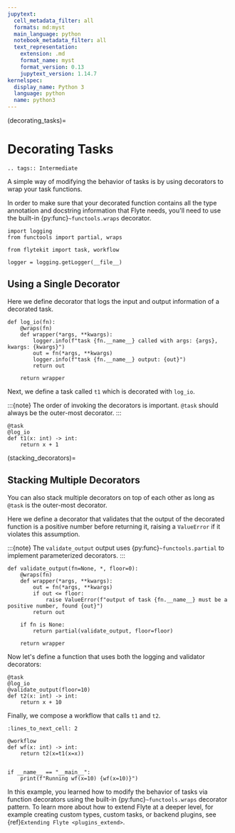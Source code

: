 ```yaml
---
jupytext:
  cell_metadata_filter: all
  formats: md:myst
  main_language: python
  notebook_metadata_filter: all
  text_representation:
    extension: .md
    format_name: myst
    format_version: 0.13
    jupytext_version: 1.14.7
kernelspec:
  display_name: Python 3
  language: python
  name: python3
---
```


(decorating_tasks)=

# Decorating Tasks

```{eval-rst}
.. tags:: Intermediate
```

A simple way of modifying the behavior of tasks is by using decorators to wrap your task functions.

In order to make sure that your decorated function contains all the type annotation and docstring
information that Flyte needs, you'll need to use the built-in {py:func}`~functools.wraps` decorator.

```{code-cell}
import logging
from functools import partial, wraps

from flytekit import task, workflow

logger = logging.getLogger(__file__)
```

## Using a Single Decorator

Here we define decorator that logs the input and output information of a decorated task.

```{code-cell}
def log_io(fn):
    @wraps(fn)
    def wrapper(*args, **kwargs):
        logger.info(f"task {fn.__name__} called with args: {args}, kwargs: {kwargs}")
        out = fn(*args, **kwargs)
        logger.info(f"task {fn.__name__} output: {out}")
        return out

    return wrapper
```

Next, we define a task called `t1` which is decorated with `log_io`.

:::{note}
The order of invoking the decorators is important. `@task` should always be the outer-most decorator.
:::

```{code-cell}
@task
@log_io
def t1(x: int) -> int:
    return x + 1
```

(stacking_decorators)=

## Stacking Multiple Decorators

You can also stack multiple decorators on top of each other as long as `@task` is the outer-most decorator.

Here we define a decorator that validates that the output of the decorated function is a positive number before
returning it, raising a `ValueError` if it violates this assumption.

:::{note}
The `validate_output` output uses {py:func}`~functools.partial` to implement parameterized decorators.
:::

```{code-cell}
def validate_output(fn=None, *, floor=0):
    @wraps(fn)
    def wrapper(*args, **kwargs):
        out = fn(*args, **kwargs)
        if out <= floor:
            raise ValueError(f"output of task {fn.__name__} must be a positive number, found {out}")
        return out

    if fn is None:
        return partial(validate_output, floor=floor)

    return wrapper
```

Now let's define a function that uses both the logging and validator decorators:

```{code-cell}
@task
@log_io
@validate_output(floor=10)
def t2(x: int) -> int:
    return x + 10
```

Finally, we compose a workflow that calls `t1` and `t2`.

```{code-cell}
:lines_to_next_cell: 2

@workflow
def wf(x: int) -> int:
    return t2(x=t1(x=x))


if __name__ == "__main__":
    print(f"Running wf(x=10) {wf(x=10)}")
```

In this example, you learned how to modify the behavior of tasks via function decorators using the built-in
{py:func}`~functools.wraps` decorator pattern. To learn more about how to extend Flyte at a deeper level, for
example creating custom types, custom tasks, or backend plugins,
see {ref}`Extending Flyte <plugins_extend>`.
